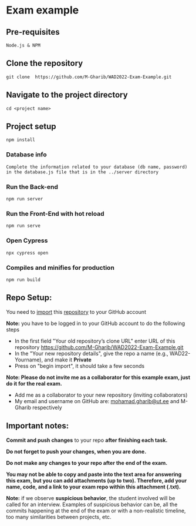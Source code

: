 # Exam example

## Pre-requisites
```
Node.js & NPM
```

## Clone the repository
```
git clone  https://github.com/M-Gharib/WAD2022-Exam-Example.git
```

## Navigate to the project directory
```
cd <project name>
```

## Project setup
```
npm install
```

### Database info
```
Complete the information related to your database (db name, password) in the database.js file that is in the ../server directory
```

### Run the Back-end
```
npm run server
```

### Run the Front-End with hot reload
```
npm run serve
```

### Open Cypress 
```
npx cypress open
```

### Compiles and minifies for production
```
npm run build
```


## Repo Setup:

You need to [import]( https://docs.github.com/en/get-started/importing-your-projects-to-github/importing-source-code-to-github/importing-a-repository-with-github-importer)   this [repository](https://github.com/M-Gharib/WAD2022-Exam-Example.git)  to your GitHub account

**Note:** you have to be logged in to your GitHub account to do the following steps

- In the first field "Your old repository’s clone URL" enter URL of this repository https://github.com/M-Gharib/WAD2022-Exam-Example.git
- In the "Your new repository details", give the repo a name (e.g., WAD22-Yourname), and make it **Private**
- Press on "begin import", it should take a few seconds

**Note: Please do not invite me as a collaborator for this example exam, just do it for the real exam.** 

- Add me as a collaborator to your new repository (inviting collaborators)
- My email and username on GitHub are: mohamad.gharib@ut.ee and M-Gharib respectively


## Important notes:

**Commit and push changes** to your repo **after finishing each task.**

**Do not forget to push your changes, when you are done.**

**Do not make any changes to your repo after the end of the exam.**

**You may not be able to copy and paste into the text area for answering this exam, but you can add attachments (up to two). Therefore, add your name, code, and a link to your exam repo within this attachment (.txt).**

**Note:** if we observe **suspicious behavior**, the student involved will be called for an interview. Examples of suspicious behavior can be, all the commits happening at the end of the exam or with a non-realistic timeline, too many similarities between projects, etc.




